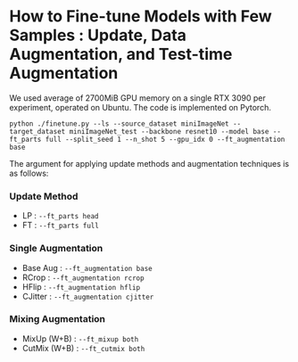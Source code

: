 # How to Fine-tune Models with Few Samples : Update, Data Augmentation, and Test-time Augmentation

We used average of 2700MiB GPU memory on a single RTX 3090 per experiment, operated on Ubuntu. 
The code is implemented on Pytorch. 

```
python ./finetune.py --ls --source_dataset miniImageNet --target_dataset miniImageNet_test --backbone resnet10 --model base --ft_parts full --split_seed 1 --n_shot 5 --gpu_idx 0 --ft_augmentation base
```

The argument for applying update methods and augmentation techniques is as follows:

### Update Method
- LP : `--ft_parts head`
- FT : `--ft_parts full`

### Single Augmentation

- Base Aug : `--ft_augmentation base` <br>
- RCrop : `--ft_augmentation rcrop` <br>
- HFlip : `--ft_augmentation hflip` <br>
- CJitter : `--ft_augmentation cjitter ` <br>


### Mixing Augmentation
- MixUp (W+B) : `--ft_mixup both` <br>
- CutMix (W+B) : `--ft_cutmix both` <br>
